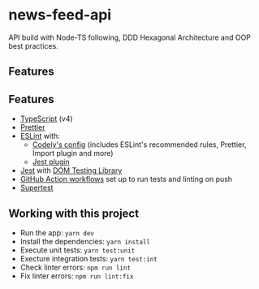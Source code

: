 # news-feed-api

API build with Node-TS following, DDD Hexagonal Architecture and OOP best practices.

## Features

## Features

- [TypeScript](https://www.typescriptlang.org/) (v4)
- [Prettier](https://prettier.io/)
- [ESLint](https://eslint.org/) with:
  - [Codely's config](https://github.com/lydell/eslint-plugin-simple-import-sort/) (includes ESLint's recommended rules, Prettier, Import plugin and more)
  - [Jest plugin](https://www.npmjs.com/package/eslint-plugin-jest)
- [Jest](https://jestjs.io) with [DOM Testing Library](https://testing-library.com/docs/dom-testing-library/intro)
- [GitHub Action workflows](https://github.com/features/actions) set up to run tests and linting on push
- [Supertest]()

## Working with this project

- Run the app: `yarn dev`
- Install the dependencies: `yarn install`
- Execute unit tests: `yarn test:unit`
- Execture integration tests: `yarn test:int`
- Check linter errors: `npm run lint`
- Fix linter errors: `npm run lint:fix`
